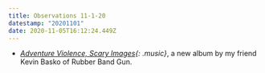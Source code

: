 ```yaml
---
title: Observations 11-1-20
datestamp: "20201101"
date: 2020-11-05T16:12:24.449Z
---
```

- *[Adventure Violence, Scary Images](https://rubberbandgun.bandcamp.com/album/adventure-violence-scary-images){: .music}*, a new album by my friend Kevin Basko of Rubber Band Gun.